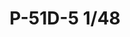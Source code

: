 ---
title: "P-51D-5 1/48"
price: 4000 
desc: "PROFIPACK, P-51D-5 1/48, razmera: 1/48"
img_path: "/assets/img/82101.jpg"
brand: AMMO
available: false
special_offer: false
new: false
soon: false
cat: "Plasticne-Makete"
subcat: "PM-EDUARD"
subsubcat: ""
sifra: "82101"
---